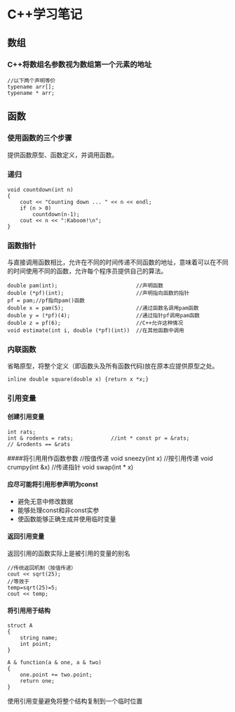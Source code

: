 # C++学习笔记

## 数组

### C++将数组名参数视为数组第一个元素的地址
    //以下两个声明等价
    typename arr[];
    typename * arr;

## 函数

### 使用函数的三个步骤
提供函数原型、函数定义，并调用函数。

### 递归
    void countdown(int n)
    {
        cout << "Counting down ... " << n << endl;
        if (n > 0)
            countdown(n-1);
        cout << n << ":Kaboom!\n";
    }

### 函数指针
与直接调用函数相比，允许在不同的时间传递不同函数的地址，意味着可以在不同的时间使用不同的函数，允许每个程序员提供自己的算法。

    double pam(int);                         //声明函数
    double (*pf)(int);                       //声明指向函数的指针
    pf = pam;//pf指向pam()函数
    double x = pam(5);                       //通过函数名调用pam函数
    double y = (*pf)(4);                     //通过指针pf调用pam函数
    double z = pf(6);                        //C++允许这种情况
    void estimate(int i, double (*pf)(int))  //在其他函数中调用

### 内联函数

省略原型，将整个定义（即函数头及所有函数代码)放在原本应提供原型之处。

    inline double square(double x) {return x *x;}

### 引用变量

#### 创建引用变量
    int rats;
    int & rodents = rats;            //int * const pr = &rats;
    // &rodents == &rats

####将引用用作函数参数
    //按值传递
    void sneezy(int x)
    //按引用传递
    void crumpy(int &x)
    //传递指针
    void swap(int * x)

#### 应尽可能将引用形参声明为const
- 避免无意中修改数据
- 能够处理const和非const实参
- 使函数能够正确生成并使用临时变量

#### 返回引用变量
返回引用的函数实际上是被引用的变量的别名

    //传统返回机制（按值传递）
    cout << sqrt(25);
    //等效于
    temp=sqrt(25)=5;
    cout << temp;

#### 将引用用于结构
    struct A
    {
        string name;
        int point;
    }

    A & function(a & one, a & two)
    {
        one.point += two.point;
        return one;
    }
使用引用变量避免将整个结构复制到一个临时位置